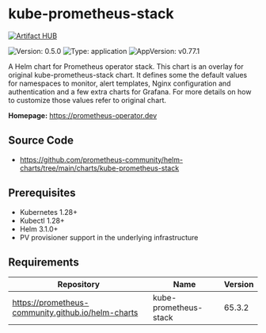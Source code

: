 

# kube-prometheus-stack
[![Artifact HUB](https://img.shields.io/endpoint?url=https://artifacthub.io/badge/repository/kube-prometheus-stack)](https://artifacthub.io/packages/helm/radar-base/kube-prometheus-stack)

![Version: 0.5.0](https://img.shields.io/badge/Version-0.5.0-informational?style=flat-square) ![Type: application](https://img.shields.io/badge/Type-application-informational?style=flat-square) ![AppVersion: v0.77.1](https://img.shields.io/badge/AppVersion-v0.77.1-informational?style=flat-square)

A Helm chart for Prometheus operator stack. This chart is an overlay for original kube-prometheus-stack chart. It defines some the default values for namespaces to monitor, alert templates, Nginx configuration and authentication and a few extra charts for Grafana. For more details on how to customize those values refer to original chart.

**Homepage:** <https://prometheus-operator.dev>

## Source Code

* <https://github.com/prometheus-community/helm-charts/tree/main/charts/kube-prometheus-stack>

## Prerequisites
* Kubernetes 1.28+
* Kubectl 1.28+
* Helm 3.1.0+
* PV provisioner support in the underlying infrastructure

## Requirements

| Repository | Name | Version |
|------------|------|---------|
| https://prometheus-community.github.io/helm-charts | kube-prometheus-stack | 65.3.2 |
